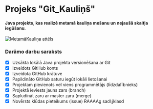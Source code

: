 # Projeks "Git_Kauliņš"
#### Java projekts, kas realizē metamā kauliņa mešanu un nejaušā skaitļa iegūšanu.


![MetamāKauliņa attēls](https://upload.wikimedia.org/wikipedia/commons/thumb/c/c4/2-Dice-Icon.svg/600px-2-Dice-Icon.svg.png)


### **Darāmo darbu saraksts**
- [x] Uzsākta lokālā Java projekta versionēšana ar Git
- [x] Izveidots GitHub konts
- [x] Izveidota GitHub krātuve
- [x] Papildināto GitHub saturu iegūt lokāli lietošanai
- [x] Projektam pievienots vel viens programmētājs (līdzdalībnieks)
- [x] Projektā ieviests jauns zars (branch)
- [x] Sapludināt zaru ar master zaru (merge)
- [x] Novērsts klūdas pieteikums (issue)
RAAAAg
sadl;jklasd
